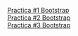 
<a href="https://bicolorcillo.github.io/practica01.html"> Practica #1 Bootstrap </a><br>
<a href="https://bicolorcillo.github.io/practica02.html"> Practica #2 Bootstrap </a><br>
<a href="fhttps://github.com/bicolorcillo/bicolorcillo.github.io/blob/master/practica03.html"> Practica #3 Bootstrap</a><br>

